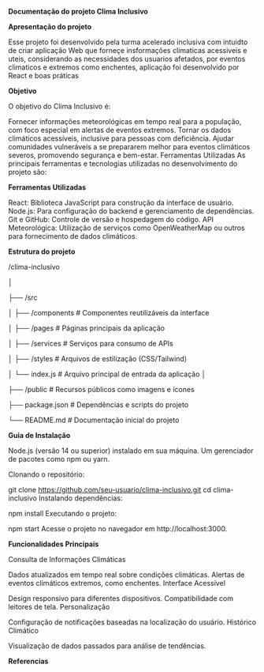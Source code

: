 **Documentação do projeto Clima Inclusivo**

**Apresentação do projeto**

Esse projeto foi desenvolvido pela turma acelerado inclusiva com intuidto de criar aplicação Web que forneçe insformações climaticas acessiveis e uteis, considerando as necessidades dos usuarios afetados, por eventos climaticos e extremos como enchentes, aplicação foi desenvolvido por React e boas práticas

**Objetivo**

O objetivo do Clima Inclusivo é:

Fornecer informações meteorológicas em tempo real para a população, com foco especial em alertas de eventos extremos. Tornar os dados climáticos acessíveis, inclusive para pessoas com deficiência. Ajudar comunidades vulneráveis a se prepararem melhor para eventos climáticos severos, promovendo segurança e bem-estar. Ferramentas Utilizadas As principais ferramentas e tecnologias utilizadas no desenvolvimento do projeto são:


**Ferramentas Utilizadas**

React: Biblioteca JavaScript para construção da interface de usuário. Node.js: Para configuração do backend e gerenciamento de dependências. Git e GitHub: Controle de versão e hospedagem do código. API Meteorológica: Utilização de serviços como OpenWeatherMap ou outros para fornecimento de dados climáticos.

**Estrutura do projeto**

/clima-inclusivo

│

├── /src

│ ├── /components # Componentes reutilizáveis da interface

│ ├── /pages # Páginas principais da aplicação

│ ├── /services # Serviços para consumo de APIs

│ ├── /styles # Arquivos de estilização (CSS/Tailwind)

│ └── index.js # Arquivo principal de entrada da aplicação
│

├── /public # Recursos públicos como imagens e ícones

├── package.json # Dependências e scripts do projeto

└── README.md # Documentação inicial do projeto


**Guia de Instalação**

Node.js (versão 14 ou superior) instalado em sua máquina. Um gerenciador de pacotes como npm ou yarn.

Clonando o repositório:

git clone https://github.com/seu-usuario/clima-inclusivo.git cd clima-inclusivo Instalando dependências:

npm install Executando o projeto:

npm start Acesse o projeto no navegador em http://localhost:3000.


**Funcionalidades Principais**

Consulta de Informações Climáticas

Dados atualizados em tempo real sobre condições climáticas. Alertas de eventos climáticos extremos, como enchentes. Interface Acessível

Design responsivo para diferentes dispositivos. Compatibilidade com leitores de tela. Personalização

Configuração de notificações baseadas na localização do usuário. Histórico Climático

Visualização de dados passados para análise de tendências.


**Referencias**
